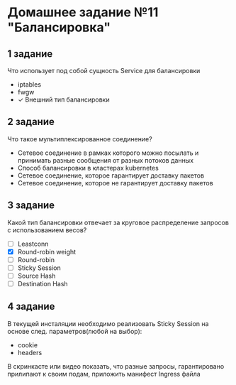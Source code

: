 # Домашнее задание №11 "Балансировка"

## 1 задание

Что использует под собой сущность Service для балансировки 

* iptables 
* fwgw 
* ✓ Внешний тип балансировки

## 2 задание

Что такое мультиплексированное соединение? 

* Сетевое соединение в рамках которого можно посылать и принимать разные сообщения от разных потоков данных 
* Способ балансировки в кластерах kubernetes 
* Сетевое соединение, которое гарантирует доставку пакетов 
* Сетевое соединение, которое не гарантирует доставку пакетов

## 3 задание

Какой тип балансировки отвечает за круговое распределение запросов с использованием весов? 

- [ ] Leastconn 
- [x] Round-robin weight 
- [ ] Round-robin 
- [ ] Sticky Session 
- [ ] Source Hash 
- [ ] Destination Hash

## 4 задание

В текущей инсталяции необходимо реализовать Sticky Session на основе след. параметров(любой на выбор):
* cookie
* headers

В скринкасте или видео показать, что разные запросы, гарантировано прилипают к своим подам, приложить манифест Ingress файла